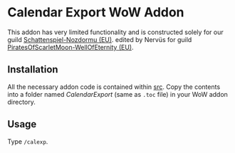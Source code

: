# Calendar Export WoW Addon

This addon has very limited functionality and is constructed solely for our guild [Schattenspiel-Nozdormu (EU)](http://schattenspielgg.de/).
edited by Nervüs for guild [PiratesOfScarletMoon-WellOfEternity (EU)](http://www.scarlet-moon.it/).

## Installation

All the necessary addon code is contained within [src](./src). Copy the contents into a folder named *CalendarExport* (same as `.toc` file) in your WoW addon directory.

## Usage

Type `/calexp`.

